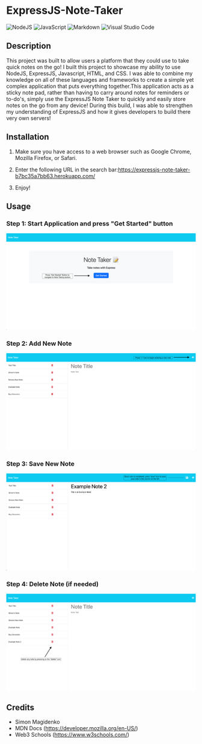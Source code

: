 # ExpressJS-Note-Taker

![NodeJS](https://img.shields.io/badge/node.js-6DA55F?style=for-the-badge&logo=node.js&logoColor=white) ![JavaScript](https://img.shields.io/badge/javascript-%23323330.svg?style=for-the-badge&logo=javascript&logoColor=%23F7DF1E) ![Markdown](https://img.shields.io/badge/markdown-%23000000.svg?style=for-the-badge&logo=markdown&logoColor=white) ![Visual Studio Code](https://img.shields.io/badge/Visual%20Studio%20Code-0078d7.svg?style=for-the-badge&logo=visual-studio-code&logoColor=white)

## Description

This project was built to allow users a platform that they could use to take quick notes on the go! I built this project to showcase my ability to use NodeJS, ExpressJS, Javascript, HTML, and CSS. I was able to combine my knowledge on all of these languages and frameworks to create a simple yet complex application that puts everything together.This application acts as a sticky note pad, rather than having to carry around notes for reminders or to-do's, simply use the ExpressJS Note Taker to quickly and easily store notes on the go from any device! During this build, I was able to strengthen my understanding of ExpressJS and how it gives developers to build there very own servers!

## Installation

1. Make sure you have access to a web browser such as Google Chrome, Mozilla Firefox, or Safari.

2. Enter the following URL in the search bar:https://expressjs-note-taker-b7bc35a7bb63.herokuapp.com/

3. Enjoy!

## Usage

### Step 1: Start Application and press "Get Started" button

![Step 1 Picture](<public/images/Start%20(Step%201).png>)

### Step 2: Add New Note

![Step 2 Picture](<public/images/Add New Note (Step 2).png>)

### Step 3: Save New Note

![Step 3 Picture](<public/images/Save New Note (Step 3).png>)

### Step 4: Delete Note (if needed)

![Step 4 Picture](<public/images/Delete (Step 4).png>)

## Credits

- Simon Magidenko
- MDN Docs (https://developer.mozilla.org/en-US/)
- Web3 Schools (https://www.w3schools.com/)
